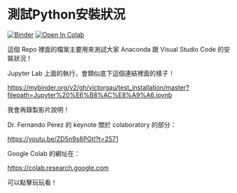 # 測試Python安裝狀況

[![Binder](https://mybinder.org/badge_logo.svg)](https://mybinder.org/v2/gh/victorgau/test_installation/master)
[![Open In Colab](https://colab.research.google.com/assets/colab-badge.svg)](https://colab.research.google.com/github/victorgau/test_installation/)

這個 Repo 裡面的檔案主要用來測試大家 Anaconda 跟 Visual Studio Code 的安裝狀況！

Jupyter Lab 上面的執行，會類似底下這個連結裡面的樣子！

https://mybinder.org/v2/gh/victorgau/test_installation/master?filepath=Jupyter%20%E6%B8%AC%E8%A9%A6.ipynb

我會再錄製影片說明！

Dr. Fernando Perez 的 keynote 關於 colaboratory 的部分：

https://youtu.be/ZD5n9s8PGtI?t=2571

Google Colab 的網址在：

https://colab.research.google.com

可以點擊玩玩看！